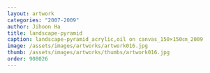 ```yaml
---
layout: artwork 
categories: "2007-2009"
author: Jihoon Ha 
title: landscape-pyramid 
caption: landscape-pyramid_acrylic,oil on canvas_150×150㎝_2009 
image: /assets/images/artworks/artwork016.jpg 
thumb: /assets/images/artworks/thumbs/artwork016.jpg 
order: 908026 
---
```

